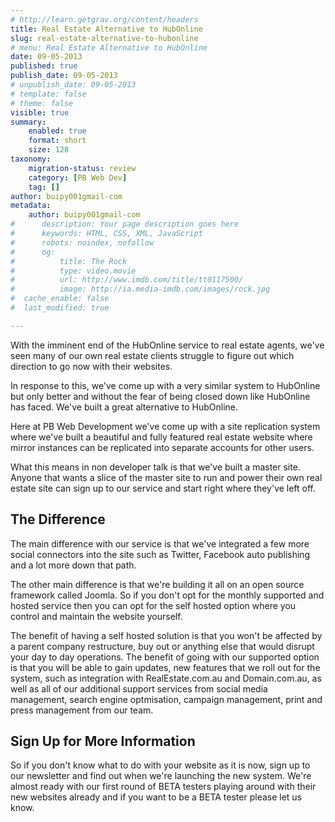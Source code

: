 ```yaml
---
# http://learn.getgrav.org/content/headers
title: Real Estate Alternative to HubOnline
slug: real-estate-alternative-to-hubonline
# menu: Real Estate Alternative to HubOnline
date: 09-05-2013
published: true
publish_date: 09-05-2013
# unpublish_date: 09-05-2013
# template: false
# theme: false
visible: true
summary:
    enabled: true
    format: short
    size: 128
taxonomy:
    migration-status: review
    category: [PB Web Dev]
    tag: []
author: buipy001gmail-com
metadata:
    author: buipy001gmail-com
#      description: Your page description goes here
#      keywords: HTML, CSS, XML, JavaScript
#      robots: noindex, nofollow
#      og:
#          title: The Rock
#          type: video.movie
#          url: http://www.imdb.com/title/tt0117500/
#          image: http://ia.media-imdb.com/images/rock.jpg
#  cache_enable: false
#  last_modified: true

---
```


With the imminent end of the HubOnline service to real estate agents, we've seen many of our own real estate clients struggle to figure out which direction to go now with their websites.

In response to this, we've come up with a very similar system to HubOnline but only better and without the fear of being closed down like HubOnline has faced. We've built a great alternative to HubOnline.

Here at PB Web Development we've come up with a site replication system where we've built a beautiful and fully featured real estate website where mirror instances can be replicated into separate accounts for other users.

What this means in non developer talk is that we've built a master site. Anyone that wants a slice of the master site to run and power their own real estate site can sign up to our service and start right where they've left off.

## The Difference

The main difference with our service is that we've integrated a few more social connectors into the site such as Twitter, Facebook auto publishing and a lot more down that path.

The other main difference is that we're building it all on an open source framework called Joomla. So if you don't opt for the monthly supported and hosted service then you can opt for the self hosted option where you control and maintain the website yourself.

The benefit of having a self hosted solution is that you won't be affected by a parent company restructure, buy out or anything else that would disrupt your day to day operations. The benefit of going with our supported option is that you will be able to gain updates, new features that we roll out for the system, such as integration with RealEstate.com.au and Domain.com.au, as well as all of our additional support services from social media management, search engine optmisation, campaign management, print and press management from our team.

## Sign Up for More Information

So if you don't know what to do with your website as it is now, sign up to our newsletter and find out when we're launching the new system. We're almost ready with our first round of BETA testers playing around with their new websites already and if you want to be a BETA tester please let us know.

 



 

 
